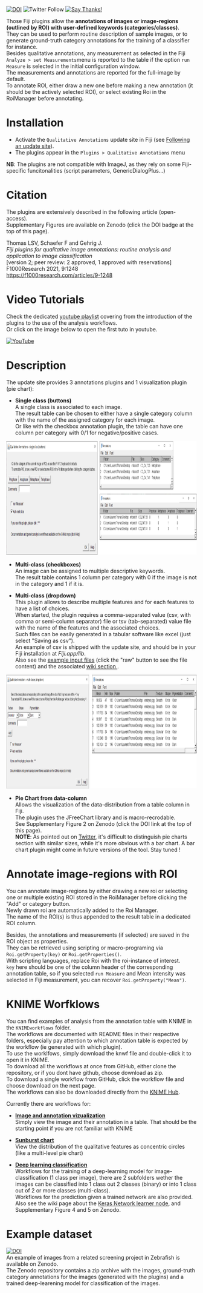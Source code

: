 [![DOI](https://zenodo.org/badge/DOI/10.5281/zenodo.4063891.svg)](https://doi.org/10.5281/zenodo.4063891)
![Twitter Follow](https://img.shields.io/twitter/follow/LauLauThom?style=social)
[![Say Thanks!](https://img.shields.io/badge/Say%20Thanks-!-1EAEDB.svg)](https://saythanks.io/to/laurent132.thomas@laposte.net)

Those Fiji plugins allow the __annotations of images or image-regions (outlined by ROI) with user-defined keywords (categories/classes)__.  
They can be used to perform routine description of sample images, or to generate ground-truth category annotations for the training of a classifier for instance.  
Besides qualitative annotations, any measurement as selected in the Fiji `Analyze > set Measurements`menu is reported to the table if the option `run Measure` is selected in the initial configuration window.  
The measurements and annotations are reported for the full-image by default.  
To annotate ROI, either draw a new one before making a new annotation (it should be the actively selected ROI), or select existing Roi in the RoiManager before annotating. 

# Installation
- Activate the `Qualitative Annotations` update site in Fiji (see [Following an update site](https://imagej.net/Following_an_update_site)).
- The plugins appear in the `Plugins > Qualitative Annotations` menu

__NB__: The plugins are not compatible with ImageJ, as they rely on some Fiji-specific funcitonalities (script parameters, GenericDialogPlus...)

# Citation
The plugins are extensively described in the following article (open-access).  
Supplementary Figures are available on Zenodo (click the DOI badge at the top of this page).  

Thomas LSV, Schaefer F and Gehrig J.   
_Fiji plugins for qualitative image annotations: routine analysis and application to image classification_   
[version 2; peer review: 2 approved, 1 approved with reservations]  
F1000Research 2021, 9:1248   
https://f1000research.com/articles/9-1248  

# Video Tutorials
Check the dedicated [youtube playlist](https://www.youtube.com/playlist?list=PLbBgXlYof3_YVqR80jhFPCkc0M3GQMAq4) covering from the introduction of the plugins to the use of the analysis workflows.  
Or click on the image below to open the first tuto in youtube.  

[![YouTube](https://img.youtube.com/vi/TUzjM7n4fb8/0.jpg)](https://www.youtube.com/watch?v=TUzjM7n4fb8)


# Description
The update site provides 3 annotations plugins and 1 visualization plugin (pie chart): 

- __Single class (buttons)__  
A single class is associated to each image.  
The result table can be chosen to either have a single category column with the name of the assigned category for each image.  
Or like with the checkbox annotation plugin, the table can have one column per category with 0/1 for negative/positive cases.
<img src="https://github.com/LauLauThom/Fiji-QualiAnnotations/blob/master/images/Button-Plugin.png" alt="Plugin-Button" width="1250" height="300">     

- __Multi-class (checkboxes)__  
An image can be assigned to multiple descriptive keywords.    
The result table contains 1 column per category with 0 if the image is not in the category and 1 if it is.

- __Multi-class (dropdown)__  
This plugin allows to describe multiple features and for each features to have a list of choices.  
When started, the plugin requires a comma-separated value (csv, with comma or semi-column separator) file or tsv (tab-separated) value file with the name of the features and the associated choices.  
Such files can be easily generated in a tabular software like excel (just select "Saving as csv").  
An example of csv is shipped with the update site, and should be in your Fiji installation at *Fiji.app/lib*.  
Also see the [example input files](https://github.com/LauLauThom/Fiji-QualiAnnotations/tree/master/Fiji.app/lib) (click the "raw" button to see the file content) and the associated [wiki section ](https://github.com/LauLauThom/Fiji-QualiAnnotations/wiki/Input-for-the-dropdown-plugin).  
<img src="https://github.com/LauLauThom/Fiji-QualiAnnotations/blob/master/images/Dropdown-plugin.png" alt="Plugin-dropdown" width="1000" height="300">     

- __Pie Chart from data-column__  
Allows the visualization of the data-distribution from a table column in Fiji.  
The plugin uses the JFreeChart library and is macro-recrodable.  
See Supplementary Figure 2 on Zenodo (click the DOI link at the top of this page).   
__NOTE__: As pointed out on [Twitter](https://twitter.com/MarionLouveaux/status/1362145060922482689), it's difficult to distinguish pie charts section with similar sizes, while it's more obvious with a bar chart. A bar chart plugin might come in future versions of the tool. Stay tuned !    

# Annotate image-regions with ROI
You can annotate image-regions by either drawing a new roi or selecting one or multiple existing ROI stored in the RoiManager before clicking the "Add" or category button.  
Newly drawn roi are automatically added to the Roi Manager.  
The name of the ROI(s) is thus appended to the result table in a dedicated ROI column.  

Besides, the annotations and measurements (if selected) are saved in the ROI object as properties.  
They can be retrieved using scripting or macro-programing via `Roi.getProperty(key)` or `Roi.getProperties()`.  
With scripting languages, replace Roi with the roi-instance of interest.  
`key` here should be one of the column header of the corresponding annotation table, so if you selected `run Measure` and Mean intensity was selected in Fiji measurement, you can recover `Roi.getProperty("Mean")`.  


# KNIME Worfklows
You can find examples of analysis from the annotation table with KNIME in the `KNIMEworkflows` folder.  
The workflows are documented with README files in their respective folders, especially pay attention to which annotation table is expected by the workflow (ie generated with which plugin).  
To use the worklfows, simply download the knwf file and double-click it to open it in KNIME.   
To download all the workflows at once from GitHub, either clone the repository, or if you dont have github, choose download as zip.  
To download a single workflow from GitHub, click the workflow file and choose download on the next page.  
The workflows can also be downloaded directly from the [KNIME Hub](https://hub.knime.com/l.thomas/spaces/Exploitation%20of%20qualitative%20image%20annotations/latest/).   

Currently there are workflows for:
- [__Image and annotation vizualization__](https://github.com/LauLauThom/Fiji-QualiAnnotations/tree/master/KNIMEworkflows/ViewImagesAndAnnotations)   
Simply view the image and their annotation in a table. That should be the starting point if you are not familiar with KNIME

- [__Sunburst chart__](https://github.com/LauLauThom/Fiji-QualiAnnotations/tree/master/KNIMEworkflows/SunburstPlot)    
View the distribution of the qualitative features as concentric circles (like a multi-level pie chart)  

-  [__Deep learning classification__](https://github.com/LauLauThom/Fiji-QualiAnnotations/tree/master/KNIMEworkflows/DeepLearning-Classification)    
Workflows for the training of a deep-learning model for image-classification (1 class per image), there are 2 subfolders wether the images can be classified into 1 class out 2 classes (binary) or into 1 class out of 2 or more classes (multi-class).     
Workflows for the prediction given a trained network are also provided.  
Also see the wiki page about the [Keras Network learner node](https://github.com/LauLauThom/Fiji-QualiAnnotations/wiki/Keras-Network-Learner-node), and Supplementary Figure 4 and 5 on Zenodo.   

# Example dataset  
[![DOI](https://zenodo.org/badge/DOI/10.5281/zenodo.3997728.svg)](https://doi.org/10.5281/zenodo.3997728)  
An example of images from a related screening project in Zebrafish is available on Zenodo.  
The Zenodo repository contains a zip archive with the images, ground-truth category annotations for the images (generated with the plugins) and a trained deep-learening model for classification of the images.  
